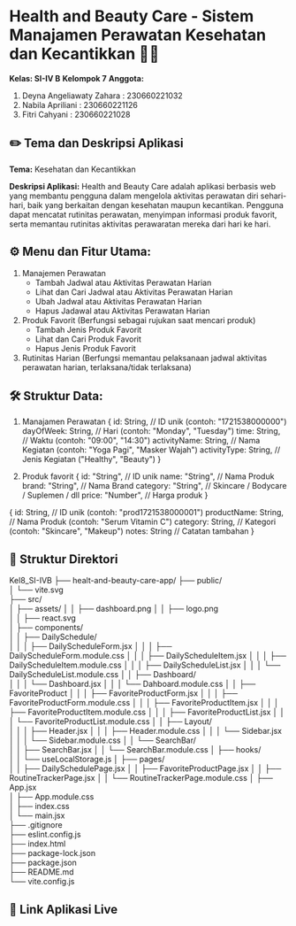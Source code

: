 # Health and Beauty Care - Sistem Manajamen Perawatan Kesehatan dan Kecantikkan 💅🌿

**Kelas: SI-IV B**
**Kelompok 7**
**Anggota:** 
1. Deyna Angeliawaty Zahara : 230660221032
2. Nabila Apriliani         : 230660221126
3. Fitri Cahyani            : 230660221028

## ✏️ Tema dan Deskripsi Aplikasi
**Tema:** Kesehatan dan Kecantikkan 

**Deskripsi Aplikasi:**
Health and Beauty Care adalah aplikasi berbasis web yang membantu pengguna dalam mengelola aktivitas perawatan diri sehari-hari, baik yang berkaitan dengan kesehatan maupun kecantikan. Pengguna dapat mencatat rutinitas perawatan, menyimpan informasi produk favorit, serta memantau rutinitas aktivitas perawaratan mereka dari hari ke hari.

## ⚙️ Menu dan Fitur Utama:
1. Manajemen Perawatan
   - Tambah Jadwal atau Aktivitas Perawatan Harian
   - Lihat dan Cari Jadwal atau Aktivitas Perawatan Harian
   - Ubah Jadwal atau Aktivitas Perawatan Harian
   - Hapus Jadawal atau Aktivitas Perawatan Harian
2. Produk Favorit (Berfungsi sebagai rujukan saat mencari produk)
   - Tambah Jenis Produk Favorit
   - Lihat dan Cari Produk Favorit
   - Hapus Jenis Produk Favorit
3. Rutinitas Harian (Berfungsi memantau pelaksanaan jadwal aktivitas perawatan harian, terlaksana/tidak terlaksana)

## 🛠️ Struktur Data:
1. Manajamen Perawatan
{
  id: String,           // ID unik (contoh: "1721538000000")
  dayOfWeek: String,    // Hari (contoh: "Monday", "Tuesday")
  time: String,         // Waktu (contoh: "09:00", "14:30")
  activityName: String, // Nama Kegiatan (contoh: "Yoga Pagi", "Masker Wajah")
  activityType: String, // Jenis Kegiatan ("Healthy", "Beauty")
}

2. Produk favorit
{
  id: "String",                  // ID unik
  name: "String",                // Nama Produk
  brand: "String",               // Nama Brand
  category: "String",            // Skincare / Bodycare / Suplemen / dll
  price: "Number",               // Harga produk
}

{
  id: String,                   // ID unik (contoh: "prod1721538000001")
  productName: String,          // Nama Produk (contoh: "Serum Vitamin C")
  category: String,             // Kategori (contoh: "Skincare", "Makeup")
  notes: String                 // Catatan tambahan 
}

## 📁 Struktur Direktori
Kel8_SI-IVB
├── healt-and-beauty-care-app/
    ├── public/                 
    │   └── vite.svg            
    ├── src/                    
    │   ├── assets/ 
    │   │   ├── dashboard.png
    │   │   ├── logo.png   
    │   │   ├── react.svg  
    │   ├── components/         
    │   │   ├── DailySchedule/  
    │   │   │   ├── DailyScheduleForm.jsx
    │   │   │   ├── DailyScheduleForm.module.css
    │   │   │   ├── DailyScheduleItem.jsx
    │   │   │   ├── DailyScheduleItem.module.css
    │   │   │   ├── DailyScheduleList.jsx
    │   │   │   └── DailyScheduleList.module.css
    │   │   ├── Dashboard/      
    │   │   │   └── Dashboard.jsx
    │   │   │   └── Dahboard.module.css
    │   │   ├── FavoriteProduct
    │   │   │   ├── FavoriteProductForm.jsx
    │   │   │   ├── FavoriteProductForm.module.css
    │   │   │   ├── FavoriteProductItem.jsx
    │   │   │   ├── FavoriteProductItem.module.css
    │   │   │   ├── FavoriteProductList.jsx
    │   │   │   └── FavoriteProductList.module.css
    │   │   ├── Layout/        
    │   │   │   ├── Header.jsx
    │   │   │   ├── Header.module.css
    │   │   │   └── Sidebar.jsx
    │   │   │   └── Sidebar.module.css
    │   │   └── SearchBar/      
    │   │       ├── SearchBar.jsx
    │   │       └── SearchBar.module.css
    │   ├── hooks/              
    │   │   └── useLocalStorage.js 
    │   ├── pages/              
    │   │   ├── DailySchedulePage.jsx
    │   │   ├── FavoriteProductPage.jsx
    │   │   ├── RoutineTrackerPage.jsx
    │   │   └── RoutineTrackerPage.module.css
    │   ├── App.jsx             
    │   ├── App.module.css      
    │   ├── index.css            
    │   └── main.jsx    
    ├── .gitignore  
    ├── eslint.config.js         
    ├── index.html              
    ├── package-lock.json            
    ├── package.json       
    ├── README.md               
    └── vite.config.js          

## 🚀 Link Aplikasi Live